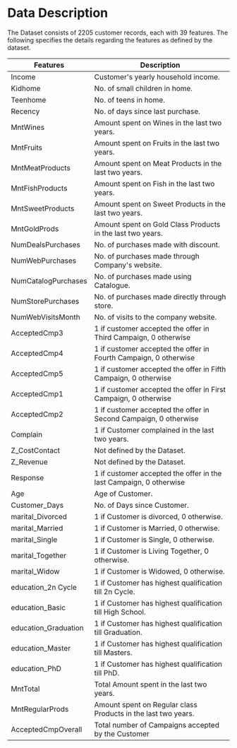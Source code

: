 # Data Description

The Dataset consists of 2205 customer records, each with 39 features. The following specifies the details regarding the features as defined by the dataset. 


| Features  | Description  |
|---|---|
| Income | Customer's yearly household income. |
| Kidhome | No. of small children in home. |
| Teenhome | No. of teens in home. |
| Recency | No. of days since last purchase. |
| MntWines | Amount spent on Wines in the last two years. |
| MntFruits | Amount spent on Fruits in the last two years. |
| MntMeatProducts | Amount spent on Meat Products in the last two years. |
| MntFishProducts | Amount spent on Fish in the last two years.  |
| MntSweetProducts | Amount spent on Sweet Products in the last two years.  |
| MntGoldProds | Amount spent on Gold Class Products in the last two years.  |
| NumDealsPurchases | No. of purchases made with discount. |
| NumWebPurchases | No. of purchases made through Company's website. |
| NumCatalogPurchases | No. of purchases made using Catalogue.  |
| NumStorePurchases | No. of purchases made directly through store.  |
| NumWebVisitsMonth | No. of visits to the company website. |
| AcceptedCmp3 | 1 if customer accepted the offer in Third Campaign, 0 otherwise  |
| AcceptedCmp4 | 1 if customer accepted the offer in Fourth Campaign, 0 otherwise  |
| AcceptedCmp5 | 1 if customer accepted the offer in Fifth Campaign, 0 otherwise  |
| AcceptedCmp1 | 1 if customer accepted the offer in First Campaign, 0 otherwise |
| AcceptedCmp2 | 1 if customer accepted the offer in Second Campaign, 0 otherwise  |
| Complain | 1 if Customer complained in the last two years. |
| Z_CostContact | Not defined by the Dataset.  |
| Z_Revenue | Not defined by the Dataset. |
| Response | 1 if customer accepted the offer in the last Campaign, 0 otherwise  |
| Age | Age of Customer. |
| Customer_Days | No. of Days since Customer. |
| marital_Divorced | 1 if Customer is divorced, 0 otherwise. |
| marital_Married | 1 if Customer is Married, 0 otherwise.  |
| marital_Single | 1 if Customer is Single, 0 otherwise.  |
| marital_Together | 1 if Customer is Living Together, 0 otherwise. |
| marital_Widow | 1 if Customer is Widowed, 0 otherwise.  |
| education_2n Cycle | 1 if Customer has highest qualification till 2n Cycle.  |
| education_Basic | 1 if Customer has highest qualification till High School.   |
| education_Graduation | 1 if Customer has highest qualification till Graduation.  |
| education_Master | 1 if Customer has highest qualification till Masters.  |
| education_PhD | 1 if Customer has highest qualification till PhD. |
| MntTotal | Total Amount spent in the last two years. |
| MntRegularProds | Amount spent on Regular class Products in the last two years. |
| AcceptedCmpOverall | Total number of Campaigns accepted by the Customer  |